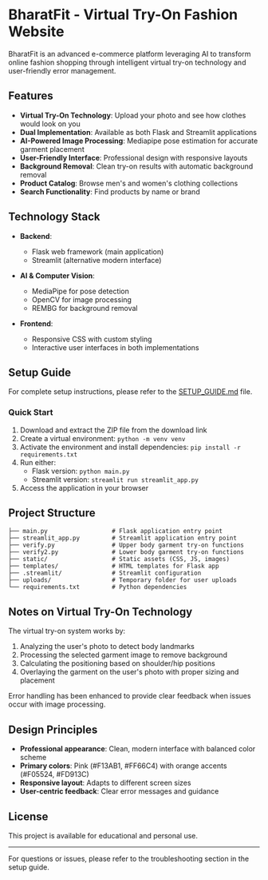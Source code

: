 # BharatFit - Virtual Try-On Fashion Website

BharatFit is an advanced e-commerce platform leveraging AI to transform online fashion shopping through intelligent virtual try-on technology and user-friendly error management.

## Features

- **Virtual Try-On Technology**: Upload your photo and see how clothes would look on you
- **Dual Implementation**: Available as both Flask and Streamlit applications
- **AI-Powered Image Processing**: Mediapipe pose estimation for accurate garment placement
- **User-Friendly Interface**: Professional design with responsive layouts
- **Background Removal**: Clean try-on results with automatic background removal
- **Product Catalog**: Browse men's and women's clothing collections
- **Search Functionality**: Find products by name or brand

## Technology Stack

- **Backend**: 
  - Flask web framework (main application)
  - Streamlit (alternative modern interface)
  
- **AI & Computer Vision**:
  - MediaPipe for pose detection
  - OpenCV for image processing
  - REMBG for background removal
  
- **Frontend**:
  - Responsive CSS with custom styling
  - Interactive user interfaces in both implementations

## Setup Guide

For complete setup instructions, please refer to the [SETUP_GUIDE.md](SETUP_GUIDE.md) file.

### Quick Start

1. Download and extract the ZIP file from the download link
2. Create a virtual environment: `python -m venv venv`
3. Activate the environment and install dependencies: `pip install -r requirements.txt`
4. Run either:
   - Flask version: `python main.py`
   - Streamlit version: `streamlit run streamlit_app.py`
5. Access the application in your browser

## Project Structure

```
├── main.py                  # Flask application entry point
├── streamlit_app.py         # Streamlit application entry point
├── verify.py                # Upper body garment try-on functions
├── verify2.py               # Lower body garment try-on functions
├── static/                  # Static assets (CSS, JS, images)
├── templates/               # HTML templates for Flask app
├── .streamlit/              # Streamlit configuration
├── uploads/                 # Temporary folder for user uploads
└── requirements.txt         # Python dependencies
```

## Notes on Virtual Try-On Technology

The virtual try-on system works by:

1. Analyzing the user's photo to detect body landmarks
2. Processing the selected garment image to remove background
3. Calculating the positioning based on shoulder/hip positions
4. Overlaying the garment on the user's photo with proper sizing and placement

Error handling has been enhanced to provide clear feedback when issues occur with image processing.

## Design Principles

- **Professional appearance**: Clean, modern interface with balanced color scheme
- **Primary colors**: Pink (#F13AB1, #FF66C4) with orange accents (#F05524, #FD913C)
- **Responsive layout**: Adapts to different screen sizes
- **User-centric feedback**: Clear error messages and guidance

## License

This project is available for educational and personal use.

---

For questions or issues, please refer to the troubleshooting section in the setup guide.